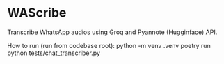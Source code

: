 # WAScribe
Transcribe WhatsApp audios using Groq and Pyannote (Hugginface) API.

How to run (run from codebase root):
python -m venv .venv
poetry run python tests/chat_transcriber.py
